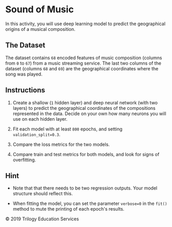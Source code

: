 # Sound of Music

In this activity, you will use deep learning model to predict the geographical origins of a musical composition.

## The Dataset

The dataset contains `68` encoded features of music composition (columns from `0` to `67`) from a music streaming service. The last two columns of the dataset (columns `68` and `69`) are the geographical coordinates where the song was played.

## Instructions

1. Create a shallow (`1` hidden layer) and deep neural network (with two layers) to predict the geographical coordinates of the compositions represented in the data. Decide on your own how many neurons you will use on each hidden layer.

2. Fit each model with at least `800` epochs, and setting `validation_split=0.3`.

3. Compare the loss metrics for the two models.

4. Compare train and test metrics for both models, and look for signs of overfitting.

## Hint

* Note that that there needs to be two regression outputs. Your model structure should reflect this.

* When fitting the model, you can set the parameter `verbose=0` in the `fit()` method to mute the printing of each epoch's results.

© 2019 Trilogy Education Services
